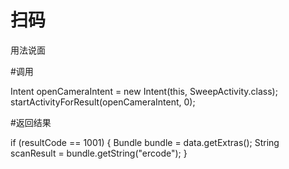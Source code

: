 扫码
=====
用法说面
>
#调用
>
 Intent openCameraIntent = new Intent(this, SweepActivity.class);
        startActivityForResult(openCameraIntent, 0);
>
#返回结果
>
if (resultCode == 1001) {
         Bundle bundle = data.getExtras();
          String scanResult = bundle.getString("ercode");
    }
